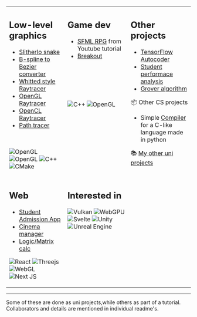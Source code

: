 <table>
<tr>
<td valign="top">
 
## Low-level graphics
* [SlitherIo snake](https://github.com/aeoden96/opengl_slitherio) 
* [B-spline to Bezier converter](https://github.com/aeoden96-uni/b_spline_converter)
* [Whitted style Raytracer](https://github.com/aeoden96-cg/whitted)
* [OpenGL Raytracer](https://github.com/aeoden96-cg/masters-ray-tracing-ogl)
* [OpenCL Raytracer](https://github.com/aeoden96-cg/masters-ray-tracing-ocl)
* [Path tracer](https://github.com/aeoden96-cg/masters-ray-tracing)
 
 <br>
 
 ![OpenGL](https://img.shields.io/badge/OpenGL-%23FFFFFF.svg?style=for-the-badge&logo=opengl)
 ![OpenGL](https://img.shields.io/badge/OpenCL-%23FFFFFF.svg?style=for-the-badge&color=blue)
 ![C++](https://img.shields.io/badge/c++-%2300599C.svg?style=for-the-badge&logo=c%2B%2B&logoColor=white)
 ![CMake](https://img.shields.io/badge/CMake-%23008FBA.svg?style=for-the-badge&logo=cmake&logoColor=white)

 
</td>
<td valign="top">
 
## Game dev
 * [SFML RPG](https://github.com/aeoden96/SFML_RPG) from Youtube tutorial
 * [Breakout](https://github.com/aeoden96/breakout_game)
 
  <br> <br> <br> <br>
 
 ![C++](https://img.shields.io/badge/c++-%2300599C.svg?style=for-the-badge&logo=c%2B%2B&logoColor=white)
 ![OpenGL](https://img.shields.io/badge/SFML-%23FFFFFF.svg?style=for-the-badge&color=green)

</td>
<td rowspan="2" valign="top">
 
## Other projects
 
 * [TensorFlow Autocoder](https://github.com/aeoden96-uni/TF_autocoder)
 * [Student performace analysis](https://github.com/aeoden96-uni/student_performance)
 * [Grover algorithm](https://github.com/aeoden96-uni/grover_algorithm)
 

 📦 Other CS projects
* Simple [Compiler](https://github.com/aeoden96-uni/py_compiler) for a C-like language made in python
 

:books: [My other uni projects](https://github.com/aeoden96-uni)
 
 
</tr>

<tr>
<td valign="top">

## Web
* [ Student Admission App](https://github.com/aeoden96-uni/DB_project)
* [ Cinema manager](https://github.com/aeoden96-uni/cinema_manager) 
* [ Logic/Matrix calc](https://github.com/aeoden96-uni/java_project)
 


 ![React](https://img.shields.io/badge/react-%2320232a.svg?style=for-the-badge&logo=react&logoColor=%2361DAFB)
 ![Threejs](https://img.shields.io/badge/threejs-black?style=for-the-badge&logo=three.js&logoColor=white)
 ![WebGL](https://img.shields.io/badge/WebGL-990000?logo=webgl&logoColor=white&style=for-the-badge)
 ![Next JS](https://img.shields.io/badge/Next-black?style=for-the-badge&logo=next.js&logoColor=white)
</td>
<td valign="top">
 
## Interested in
 
 ![Vulkan](https://img.shields.io/badge/Vulkan-%23FFFFFF.svg?style=for-the-badge&color=red)
 ![WebGPU](https://img.shields.io/badge/WebGPU-%23FFFFFF.svg?style=for-the-badge&color=blue)
 ![Svelte](https://img.shields.io/badge/svelte-%23f1413d.svg?style=for-the-badge&logo=svelte&logoColor=white)
 ![Unity](https://img.shields.io/badge/unity-%23000000.svg?style=for-the-badge&logo=unity&logoColor=white)
 ![Unreal Engine](https://img.shields.io/badge/unrealengine-%23313131.svg?style=for-the-badge&logo=unrealengine&logoColor=white)
 

 
</td>

</tr>
</table>

***

Some of these are done as uni projects,while others as part of a tutorial. Collaborators and details are mentioned in individual readme's.





